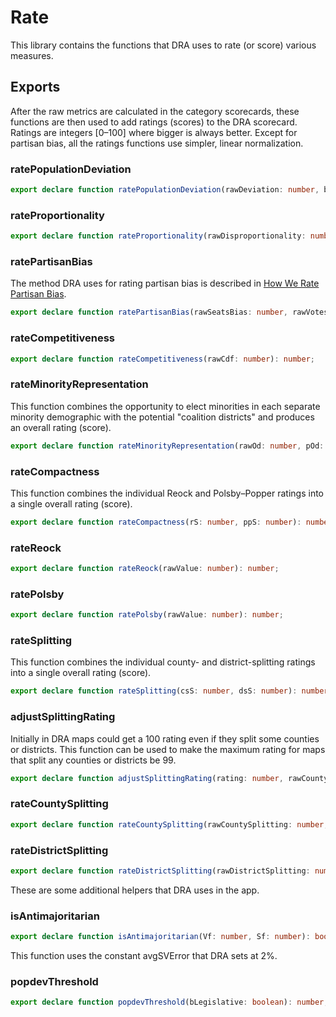 # Rate

This library contains the functions that DRA uses to rate (or score) various measures.

## Exports

After the raw metrics are calculated in the category scorecards, 
these functions are then used to add ratings (scores) to the DRA scorecard.
Ratings are integers [0–100] where bigger is always better.
Except for partisan bias, all the ratings functions use simpler, linear normalization.

### ratePopulationDeviation

``` TypeScript
export declare function ratePopulationDeviation(rawDeviation: number, bLegislative: boolean): number;
``` 

### rateProportionality

``` TypeScript
export declare function rateProportionality(rawDisproportionality: number, Vf: number, Sf: number): number;
``` 

### ratePartisanBias

The method DRA uses for rating partisan bias is described in [How We Rate Partisan Bias](https://medium.com/dra-2020/rating-partisan-bias-880646771c01).

``` TypeScript
export declare function ratePartisanBias(rawSeatsBias: number, rawVotesBias: number): number;
``` 

### rateCompetitiveness

``` TypeScript
export declare function rateCompetitiveness(rawCdf: number): number;
``` 

### rateMinorityRepresentation

This function combines the opportunity to elect minorities in each separate minority demographic
with the potential "coalition districts" and produces an overall rating (score).

``` TypeScript
export declare function rateMinorityRepresentation(rawOd: number, pOd: number, rawCd: number, pCd: number): number;
``` 

### rateCompactness

This function combines the individual Reock and Polsby–Popper ratings into a single overall rating (score).

``` TypeScript
export declare function rateCompactness(rS: number, ppS: number): number;
```  

### rateReock

``` TypeScript
export declare function rateReock(rawValue: number): number;
```  
  
### ratePolsby

``` TypeScript
export declare function ratePolsby(rawValue: number): number;
``` 

### rateSplitting

This function combines the individual county- and district-splitting ratings into a single overall rating (score).

``` TypeScript
export declare function rateSplitting(csS: number, dsS: number): number;
```  
  
### adjustSplittingRating

Initially in DRA maps could get a 100 rating even if they split some counties or districts.
This function can be used to make the maximum rating for maps that split any counties or districts be 99.

``` TypeScript
export declare function adjustSplittingRating(rating: number, rawCountySplitting: number, rawDistrictSplitting: number): number;
``` 
  
### rateCountySplitting

``` TypeScript
export declare function rateCountySplitting(rawCountySplitting: number, nCounties: number, nDistricts: number, bLD: boolean = false): number;
```  
  
### rateDistrictSplitting

``` TypeScript
export declare function rateDistrictSplitting(rawDistrictSplitting: number, bLD: boolean = false): number;
``` 

These are some additional helpers that DRA uses in the app.

### isAntimajoritarian

``` TypeScript
export declare function isAntimajoritarian(Vf: number, Sf: number): boolean;
``` 
This function uses the constant avgSVError that DRA sets at 2%.

### popdevThreshold

``` TypeScript
export declare function popdevThreshold(bLegislative: boolean): number;
``` 
